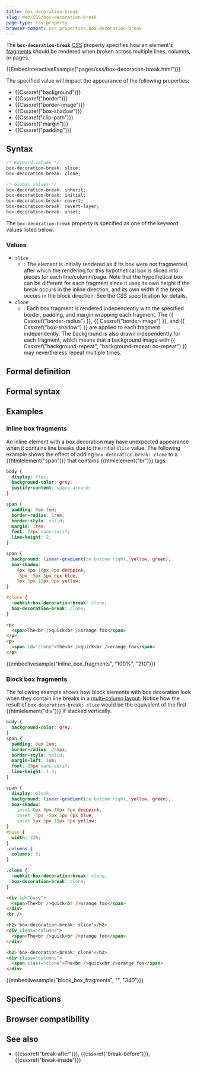 ```yaml
---
title: box-decoration-break
slug: Web/CSS/box-decoration-break
page-type: css-property
browser-compat: css.properties.box-decoration-break
---
```




The **`box-decoration-break`** [CSS](/Web/CSS) property specifies how an element's [fragments](/Web/CSS/CSS_fragmentation) should be rendered when broken across multiple lines, columns, or pages.

{{EmbedInteractiveExample("pages/css/box-decoration-break.html")}}

The specified value will impact the appearance of the following properties:

- {{Cssxref("background")}}
- {{Cssxref("border")}}
- {{Cssxref("border-image")}}
- {{Cssxref("box-shadow")}}
- {{Cssxref("clip-path")}}
- {{Cssxref("margin")}}
- {{Cssxref("padding")}}

## Syntax

```css
/* Keyword values */
box-decoration-break: slice;
box-decoration-break: clone;

/* Global values */
box-decoration-break: inherit;
box-decoration-break: initial;
box-decoration-break: revert;
box-decoration-break: revert-layer;
box-decoration-break: unset;
```

The `box-decoration-break` property is specified as one of the keyword values listed below.

### Values

- `slice`
  - : The element is initially rendered as if its box were not fragmented, after which the rendering for this hypothetical box is sliced into pieces for each line/column/page. Note that the hypothetical box can be different for each fragment since it uses its own height if the break occurs in the inline direction, and its own width if the break occurs in the block direction. See the CSS specification for details.
- `clone`
  - : Each box fragment is rendered independently with the specified border, padding, and margin wrapping each fragment. The {{ Cssxref("border-radius") }}, {{ Cssxref("border-image") }}, and {{ Cssxref("box-shadow") }} are applied to each fragment independently. The background is also drawn independently for each fragment, which means that a background image with {{ Cssxref("background-repeat", "background-repeat: no-repeat") }} may nevertheless repeat multiple times.

## Formal definition



## Formal syntax



## Examples

### Inline box fragments

An inline element with a box decoration may have unexpected appearance when it contains line breaks due to the initial `slice` value.
The following example shows the effect of adding `box-decoration-break: clone` to a {{htmlelement("span")}} that contains {{htmlelement("br")}} tags:

```css hidden
body {
  display: flex;
  background-color: grey;
  justify-content: space-around;
}

span {
  padding: 0em 1em;
  border-radius: 1rem;
  border-style: solid;
  margin: 1rem;
  font: 22px sans-serif;
  line-height: 2;
}
```

```css
span {
  background: linear-gradient(to bottom right, yellow, green);
  box-shadow:
    8px 8px 10px 0px deeppink,
    -5px -5px 5px 0px blue,
    5px 5px 15px 0px yellow;
}

#clone {
  -webkit-box-decoration-break: clone;
  box-decoration-break: clone;
}
```

```html
<p>
  <span>The<br />quick<br />orange fox</span>
</p>
<p>
  <span id="clone">The<br />quick<br />orange fox</span>
</p>
```

{{embedlivesample("inline_box_fragments", "100%", "210")}}

### Block box fragments

The following example shows how block elements with box decoration look when they contain line breaks in a [multi-column layout](/Learn/CSS/CSS_layout/Multiple-column_Layout).
Notice how the result of `box-decoration-break: slice` would be the equivalent of the first {{htmlelement("div")}} if stacked vertically.

```css hidden
body {
  background-color: grey;
}
span {
  padding: 0em 2em;
  border-radius: 250px;
  border-style: solid;
  margin-left: 1em;
  font: 20px sans-serif;
  line-height: 1.5;
}
```

```css
span {
  display: block;
  background: linear-gradient(to bottom right, yellow, green);
  box-shadow:
    inset 8px 8px 10px 0px deeppink,
    inset -5px -5px 5px 0px blue,
    inset 5px 5px 15px 0px yellow;
}
#base {
  width: 33%;
}
.columns {
  columns: 3;
}

.clone {
  -webkit-box-decoration-break: clone;
  box-decoration-break: clone;
}
```

```html
<div id="base">
  <span>The<br />quick<br />orange fox</span>
</div>
<br />

<h2>'box-decoration-break: slice'</h2>
<div class="columns">
  <span>The<br />quick<br />orange fox</span>
</div>

<h2>'box-decoration-break: clone'</h2>
<div class="columns">
  <span class="clone">The<br />quick<br />orange fox</span>
</div>
```

{{embedlivesample("block_box_fragments", "", "340")}}

## Specifications



## Browser compatibility



## See also

- {{cssxref("break-after")}}, {{cssxref("break-before")}}, {{cssxref("break-inside")}}
